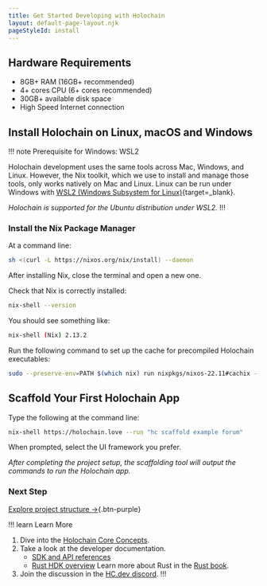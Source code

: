 ```yaml
---
title: Get Started Developing with Holochain
layout: default-page-layout.njk
pageStyleId: install
---
```


## Hardware Requirements

* 8GB+ RAM (16GB+ recommended)
* 4+ cores CPU (6+ cores recommended)
* 30GB+ available disk space
* High Speed Internet connection

## Install Holochain on Linux, macOS and Windows

!!! note Prerequisite for Windows: WSL2

Holochain development uses the same tools across Mac, Windows, and Linux. However, the Nix toolkit, which we use to install and manage those tools, only works natively on Mac and Linux. Linux can be run under Windows with [WSL2 (Windows Subsystem for Linux)](https://learn.microsoft.com/en-us/windows/wsl/install){target=_blank}.

_Holochain is supported for the Ubuntu distribution under WSL2._
!!!

### Install the Nix Package Manager

At a command line:

```bash
sh <(curl -L https://nixos.org/nix/install) --daemon
```

After installing Nix, close the terminal and open a new one.

Check that Nix is correctly installed:

```bash
nix-shell --version
```

You should see something like:

```bash
nix-shell (Nix) 2.13.2
```

Run the following command to set up the cache for precompiled Holochain executables:

```bash
sudo --preserve-env=PATH $(which nix) run nixpkgs/nixos-22.11#cachix --extra-experimental-features nix-command --extra-experimental-features flakes -- use holochain-ci -m root-nixconf && sudo pkill nix-daemon
```

## Scaffold Your First Holochain App

Type the following at the command line:

```bash
nix-shell https://holochain.love --run "hc scaffold example forum"
```

When prompted, select the UI framework you prefer.

_After completing the project setup, the scaffolding tool will output the commands to run the Holochain app._

### Next Step 

[Explore project structure  →](./project-structure){.btn-purple} 

!!! learn Learn More
1. Dive into the [Holochain Core Concepts](../concepts/1_the_basics/).
2. Take a look at the developer documentation.
    * [SDK and API references](../references/)
    * [Rust HDK overview](https://github.com/holochain/holochain/blob/develop/crates/hdk/README.md)
    Learn more about Rust in the [Rust book](https://doc.rust-lang.org/book/).
3. Join the discussion in the [HC.dev discord](https://discord.gg/k55DS5dmPH).
!!!
